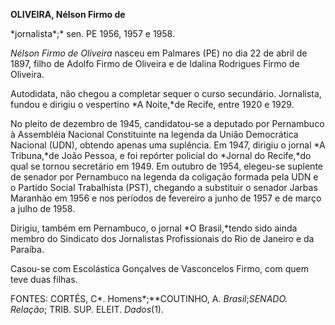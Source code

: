 **OLIVEIRA, Nélson Firmo de**

\*jornalista*;* sen. PE 1956, 1957 e 1958.

*Nélson Firmo de Oliveira* nasceu em Palmares (PE) no dia 22 de abril de
1897, filho de Adolfo Firmo de Oliveira e de Idalina Rodrigues Firmo de
Oliveira.

Autodidata, não chegou a completar sequer o curso secundário.
Jornalista, fundou e dirigiu o vespertino *A Noite,*de Recife, entre
1920 e 1929.

No pleito de dezembro de 1945, candidatou-se a deputado por Pernambuco à
Assembléia Nacional Constituinte na legenda da União Democrática
Nacional (UDN), obtendo apenas uma suplência. Em 1947, dirigiu o jornal
*A Tribuna,*de João Pessoa, e foi repórter policial do *Jornal do
Recife,*do qual se tornou secretário em 1949. Em outubro de 1954,
elegeu-se suplente de senador por Pernambuco na legenda da coligação
formada pela UDN e o Partido Social Trabalhista (PST), chegando a
substituir o senador Jarbas Maranhão em 1956 e nos períodos de fevereiro
a junho de 1957 e de março a julho de 1958.

Dirigiu, também em Pernambuco, o jornal *O Brasil,*tendo sido ainda
membro do Sindicato dos Jornalistas Profissionais do Rio de Janeiro e da
Paraíba.

Casou-se com Escolástica Gonçalves de Vasconcelos Firmo, com quem teve
duas filhas.

FONTES: CORTÉS, C*. Homens*;**COUTINHO, A. *Brasil*;**SENADO*. Relação*;
TRIB. SUP. ELEIT. *Dados*(1).

 
